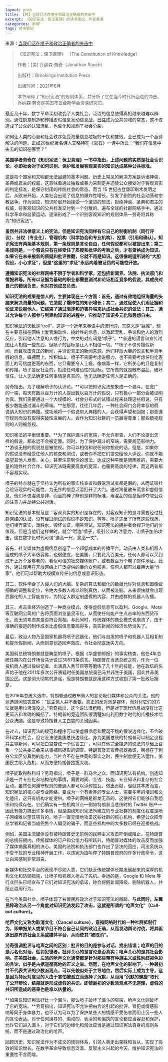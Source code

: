 ```yaml
---
layout: post
title: 【转】当我们活在喷子和政治正确者的夹击中
excerpt: 《知识宪法：保卫真理》的读书笔记，作者黄湘
categories: 新闻
tags: 读书笔记
---
```


来源：[当我们活在喷子和政治正确者的夹击中](https://mp.weixin.qq.com/s?__biz=MjM5NDAzMjk2MA==&mid=2653575128&idx=1&sn=405af8a1ce60c6df5253462ebeb016ee)

> 《知识宪法：保卫真理》 （The Constitution of Knowledge）
>
>  作者：[美] 乔纳森·劳奇（Jonathan Rauch）
>
> 出版社：Brookings Institution Press
>
> 出版时间：2021年6月
>
> 本书阐释了“知识宪法“的规则体系，并分析了它在当今时代所面临的冲击。乔纳森·劳奇是美国布鲁金斯学会资深研究员。


最近几十年，数字革命深刻改变了人类社会，泛滥的信息使得真相越来越难以辨别。通过刻意制造和传播虚假信息发动信息战，日益成为公共领域的常态，这不仅造成了公众的认知混乱，也催化和加剧了社会分裂。


如何让人类的心智和社会秩序免受海量信息垃圾的干扰和摧残，业已成为一个亟待解决的问题。正如20世纪著名诗人艾略特在《岩石》一诗中所云：“我们在信息中失去的知识在哪里？”


**美国学者劳奇在《知识宪法：保卫真理》一书中指出，上述问题的实质是社会认识论，亦即社会对于如何识别、保护和发展客观真实的知识达成某种公共标准。**

这是每个国家和文明都无法回避的基本问题。历史上常见的解决方案是诉诸神谕、圣典或君主的权威，这意味着通过独裁或暴力来制定并迫使公众接受对于客观真实的判定标准，是保守封闭的传统社会的常态。而当 15 世纪古登堡印刷术发明之后，从欧洲开始，人类社会出现了信息的爆炸性增长，引发了剧烈的社会动荡和宗教战争。作为回应，知识阶层开始接受一个激进的想法，拒绝神谕、圣典和君主的权威，将客观知识的公共标准交付到一个分散的、遍布全球的社群网络手中，通过科学革命和启蒙运动，逐渐形成了一个识别客观知识的规则体系—劳奇将其称为“知识宪法”。


**虽然并非法律意义上的宪法，但是知识宪法同样有它自己的制衡机制（同行评议）、分权（专业化）、管理机构（科学协会和专业机构）、投票（引用和确认）。知识宪法有两条基本规则，第一条规则是言论自由，任何假说都可以被提出来；第二条规则是，一个假说只有在经受住了质疑和批评的考验之后，才有资格成为知识。如果它在未来被新的质疑和批评推翻，它就不再是知识。这很像胡适所说的“大胆假设，小心求证”，但是*这里的“求证”永远向着被证伪的可能性开放。**


**遵循知识宪法的社群网络不限于学者和科学家，还包括新闻界、法院、执法部门和情报界等。所有以证据为基础的职业都需要测试和论证相互竞争的假说，其成员对自己的错误负责，也对其他成员负责。**


**知识宪法的成果是惊人的，主要体现在三个方面：首先，通过有效地组织海量的头脑来解决海量的问题，它造就了爆炸性的知识增长；其二，通过促使人们用证据和论证来说服他人，它结束了通过驱逐和迫害异端来达成社会共识的做法；其三，通过允许每个人都参与到建构知识的进程中，它推动了知识多元化和思想自由。**


知识宪法的天敌是“troll”，这是一个近年来英语中的流行词，其原义是“巨魔”，现在主要意指在网络上发表煽动性、挑衅性的信息，以激起混乱、争论和他人的激烈反应，引起他人注意的人或行为，中文的对应词是“喷子”。**普通的谎言和宣传试图让人相信一些东西，但喷子的目标是让人不相信一切。**喷子不仅传播假新闻，而且攻击真正的新闻，并诽谤真正的新闻来源，他们释放大量的谎言和半真半假的信息，蜂拥而上，堆积如山。喷子不需要考虑说服力，也不需要考虑任何比表面上的可信度更高的东西，它只需要令人上瘾。像病毒一样，它所关心的只是复制和传播。喷子是反社会的，拒绝任何建设性的目标。它所做的就是散布混乱，破坏信任，让人无法确定任何事情是真实的，也无法确定任何人是正确的。


劳奇指出，为了理解喷子的认识论，**可以把知识宪法想象成一个漏斗。在宽广的一端，每天有数以百万计的人提出数以百万计的假说，只有极小一部分会被证明为真。我们需要通过一个大规模的、社会分布式的试错过程来处理这些假说，只有极少数能通过漏斗的窄端。**在那里，往往几年后，一种社会阀门会将幸存的假说纳入知识的典籍。成功地将一个假说带入典籍的人，会获得声望和回报；那些遵守规则而没有取得突破性进展的人，会作为知识社群的一员赢得尊重；那些藐视规则的人则被忽视。


知识宪法的平衡很重要。**为了保护漏斗的宽端，不允许审查，人们不论提出怎样的假说，都永远不会被定罪。同时，为了保护漏斗的窄端，需要规范影响力。**游谈无根的假说总是被忽视。你可以相信和说任何你想说的话，但是，如果你的假说没有经受住他人的核查和测试，或者你不把它们提交给他人评议，你就不能指望其他人发表、关心，甚至注意到你的想法。达成这种平衡是很困难的，需要大量的隐性社会合作。知识宪法既需要高度的宽容，也需要高度的纪律，而这两者都不容易实现。


喷子的特点就在于坚持认为所有的事实核查者和假说测试者都是假的，从而诋毁社会验证现实的可能性，为无序的信息泛滥打开了大门。通过海量散布谎言和虚假信息，他们不仅混淆是非，而且捣碎了辨别是非的标准，用混乱的信息轰炸夺取公众的注意力并劫持公共对话。


知识宪法的基本规范是：客观真实的知识是存在的，对客观知识的追寻需要经过社群网络的认证，没有经过测试的假说不是知识，等等。喷子违反了所有这些规范，他们嘲弄真实，泼脏水，毁坏认证，嘲笑测试。知识宪法的拥护者会捍卫他们的价值观，但是当他们这样做时，就会“喂饱”喷子，吸引公众的注意力，让喷子加倍攻击。这在数字化时代可谓“道高一尺，魔高一丈”。


首先，社交媒体为虚假信息创造了一个超低成本的传播平台。动员由人类和机器人组成的喷子大军很容易，也很便宜。在美国，只要花几百美元，任何人都可以买到成千上万个足够老的、看似可信的社交媒体账户，或者数百万个电子邮件地址。此外，通过使用在开放网络上广泛提供的廉价众包服务，任何人都可以雇用大量“作家”，他们可以帮助大规模宣传任何信息或意识形态。


其二，软件学会了入侵人们的大脑。复杂的算法和细化的数据允许对信息和图像做细微的调整和定位，令绝大多数人难以辨别真伪，从而被洗脑。未来很快就会出现武器化的人工智能宣传，为特定人群定制虚假的内容，并由成群的机器人传播。


其三，点击率经济创造了一种商业模式，使得虚假信息可以盈利。Google、Meta等互联网公司的广告将页面浏览量货币化，从而使任何能产生点击率的东西货币化，而无须考虑其是否符合真相。与此同时，传统媒体的商业模式也崩溃了，由于准确的报道的制作成本比虚假信息要高得多，真实新闻的经济优势消失了。


最后，政治人物乃至国家机器将喷子武器化，他们与自发的喷子和机器人互相复制和提示假新闻，从而刻意创造回声效应，令社会彻底迷失方向。


美国前总统特朗普就是典型的喷子。根据《华盛顿邮报》的事实核查，他在4年总统任期内在公开场合共计说过30573条谎言。特朗普在当选总统之前，作为一位投机商人通过操纵记者、出演真人秀节目等等磨练了几十年的技能，他在政坛的名声始于他在2011年多次公开质疑时任美国总统奥巴马并非生于美国，因此并非美国公民。这是彻头彻尾的造谣，但是特朗普就是用这种方式收割了第一批政坛拥趸。


在2016年总统大选中，特朗普通过散布耸人的言论吸引媒体和公众的关注。他的竞选顾问班农宣称：“民主党人并不重要。真正的反对派是媒体，而对付它们的方法就是用垃圾淹没之。”劳奇指出，这个说法很粗糙，但是对于现代信息战没有比这更简洁和准确的概括了。特朗普的竞选团队很清楚如何利用数字时代的传播技术给公众洗脑，这是导致特朗普入主白宫的关键因素。


在过去，知识宪法的规范和程序可以使虚假信息和荒诞不稽的假说边缘化，不会破坏科学和社会，但它没法使美国总统边缘化。身为美国总统的特朗普可以制定议程并主导新闻，可以把白宫变成一个谎言工厂，可以在他完全捏造的说法的基础上召集一个公共委员会来从事捕风捉影的调查。特朗普及其宣传机器撒谎，目标在于剥夺公众区分真伪的能力，当社会不存在共同的事实之时，民主制度便无法运作，美国民主陷入危机，从而方便特朗普独揽大权。


喷子能取得胜利吗？劳奇指出，喷子是一群乌合之众，而知识宪法有机构。创造知识是一件专业化和结构化的事情，需要时间、金钱、技能、专业知识和复杂的社会互动。虽然任何遵守规则的普通人都可以添砖加瓦，做出贡献，但就其本质而言，知识宪法的核心是专业网络。要成为一个有素养的专业人士，需要多年的培训和文化适应，这只有机构才能提供。喷子的网络是群龙无首的，这使得它们能够自我组织和持续存在。它们确实有一些机构节点—例如特朗普当总统时的 Twitter 账户—因此有能力搞出许多事情，但是围绕知识宪法所建立的专业社群的制度化程度是喷子网络难以望其项背的。喷子一直无情地攻击这些社群的核心机构，希望公众把专业学者和记者当成兜售个人偏见的骗子，而这些机构中的大多数已经在迎接挑战。


例如，美国主流媒体没有被特朗普史无前例的民粹主义攻击吓倒或阻止，在特朗普的总统任期内，传统媒体的订户和公信力有所跃升，特朗普对媒体的攻击反而加强了媒体揭露真相的决心。美国的法院和执法部门也作出了坚决的回应，司法系统以不受干扰的专业精神开展工作，以违宪为由叫停了特朗普政府的许多行政命令，这让白宫感到非常沮丧。


新媒体和社交平台的表现不尽如人意，它们缺乏传统媒体长期发展起来的深厚的机构文化和防御措施，让喷子和机器人抢占了先机。幸运的是，Google 和 Meta 等行业巨头已经宣布了它们对知识宪法的承诺，称会将假新闻降级、剔除机器人，并阻止滥用行为。


在当今美国社会，喷子体现了右翼民粹政治对于知识宪法的践踏，**与此同时，左翼民粹政治从另一个角度对知识宪法发起了攻击，这就是所谓的“呛声文化”（Call-out culture）。**


**呛声文化又称为取消文化（Cancel culture），意指网络时代的一种社群抵制行为，即举报某人或某节目不符合自己认同的政治正确，从而发动舆论讨伐，将其驱逐出原有的社会关系或媒体平台，从而使其“被取消”。**


**劳奇强调批评与呛声之间的区别：批评的目的是参与对话，找出错误；呛声的目的是污名化对话，惩罚犯错者。批评关心的是言论是否真实；呛声关心的是其社会影响。在美国社会，左派的呛声文化通常都是针对那些带有种族主义或性别歧视色彩的言论，似乎是占据道德高地的正义之举。然而，在呛声文化的影响下，一种最初并不代表共识的少数派观点，可以先貌似处于主导地位，然后实际上成为主导，这是因为持反对意见的人由于害怕被孤立而选择了沉默，从而用“沉默的螺旋”取代了公开辩论，结果就是形成虚假的共识。即使最初的少数派观点不无道理，虚假的共识所造成的恶果也是难以估量的。**


**如果说知识宪法好比一个漏斗，那么喷子破坏了漏斗的窄端，呛声文化则破坏了它的宽端。**劳奇指出，知识宪法不允许把由言论引起的批评、冒犯或情感影响等同于身体暴力，也不认为可以为了保护某些人的情感不受伤害而阻止另一些人的言论表达。对于任何误导的、煽动的、亵渎的和偏执的言论都应当容忍和保护，允许它们进入漏斗，对于它们的边缘化和淘汰应当是通过知识宪法自身的规则系统，而不是通过政治化的呛声。


回顾历史，知识宪法作为不成文的规则体系，引领人类走出蒙昧和盲从，实现了高效的知识增长。在数字革命导致信息泛滥、反智主义兴起的今天，维护知识宪法的重要性不言而喻。
